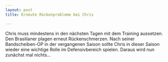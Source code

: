 ```yaml
---
layout: post
title: Erneute Rückenprobleme bei Chris

---
```


Chris muss mindestens in den nächsten Tagen mit dem Training aussetzen. Den Brasilianer plagen erneut Rückenschmerzen. Nach seiner Bandscheiben-OP in der vergangenen Saison sollte Chris in dieser Saison wieder eine wichtige Rolle im Defensivbereich spielen. Daraus wird nun zunächst mal nichts...


